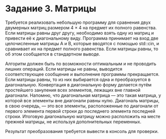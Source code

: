# Задание 3. Матрицы

Требуется реализовать небольшую программу для сравнения двух двумерных 
матриц размером 4 × 4 на предмет их полного равенства. 
Если матрицы равны друг другу, необходимо взять одну из матриц и привести её к диагональному виду. 
Программа принимает на вход две целочисленные матрицы A и B, которые вводятся с помощью std::cin, 
и сравнивает их на предмет полного равенства. 
Если матрицы равны, то об этом сообщается в стандартном выводе. 

Алгоритм должен быть по возможности оптимальным и не проводить лишних операций. 
Если матрицы не равны, выводится соответствующее сообщение и выполнение программы прекращается. 
Если матрицы равны, то из них выбирается одна и преобразуется в диагональную. 
Конвертация в диагональную форму делается путём простейшего зануления всех элементов, 
лежащих вне главной диагонали. 
Напомню, что диагональная матрица — это такая матрица, у которой все элементы вне диагонали равны нулю. 
Диагональ матрицы, в свою очередь, — это все элементы, расположенные по диагонали от первого элемента 
первой строки до последнего элемента последней строки. 
Итоговую диагональную матрицу можно расположить на месте прежней матрицы, не используя дополнительных переменных. 

Результат преобразования требуется вывести в консоль для проверки.
